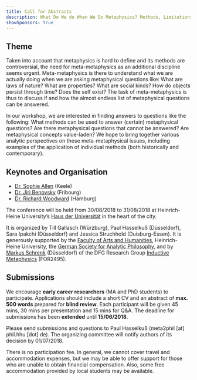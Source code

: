 ```yaml
---
title: Call for Abstracts
description: What Do We do When We Do Metaphysics? Methods, Limitations, and Consequences. 30th – 31st August 2018, Heinrich Heine University Düsseldorf, Germany.
showSponsors: true
---
```


## Theme

Taken into account that metaphysics is hard to define and its methods are controversial, the need for meta-metaphysics as an additional discipline seems urgent. Meta-metaphysics is there to understand what we are actually doing when we are asking metaphysical questions like: What are laws of nature? What are properties? What are social kinds? How do objects persist through time? Does the self exist? The task of meta-metaphysics is thus to discuss if and how the almost endless list of metaphysical questions can be answered.

In our workshop, we are interested in finding answers to questions like the following: What methods can be used to answer (certain) metaphysical questions? Are there metaphysical questions that cannot be answered? Are metaphysical concepts value-laden? We hope to bring together various analytic perspectives on these meta-metaphysical issues, including examples of the application of individual methods (both historically and contemporary).

## Keynotes and Organisation

- [Dr. Sophie Allen](https://www.keele.ac.uk/spire/staff/sophieallen/) (Keele)
- [Dr. Jiri Benovsky](http://www.jiribenovsky.org/) (Fribourg)
- [Dr. Richard Woodward](https://carvingnature.net/woodward/) (Hamburg)

The conference will be held from 30/08/2018 to 31/08/2018 at Heinrich-Heine University’s [Haus der Universität](http://www.hdu.hhu.de/en.html) in the heart of the city.

It is organized by Till Gallasch (Würzburg), Paul Hasselkuß (Düsseldorf), Sara Ipakchi (Düsseldorf) and Jessica Struchhold (Duisburg-Essen). It is generously supported by the [Faculty of Arts and Humanities](http://www.philo.hhu.de/en.html), Heinrich-Heine University, the [German Society for Analytic Philosophy](https://www.gap-im-netz.de/en/), and by [Markus Schrenk](https://www.philosophie.hhu.de/en/staff/philosophy-iii-metaphysics-and-philosophy-of-language/markus-schrenk) (Düsseldorf) of the DFG Research Group [Inductive Metaphysics](https://indmet.weebly.com/) (FOR2495).

## Submissions

We encourage **early career researchers** (MA and PhD students) to participate. Applications should include a short CV and an abstract of **max. 500 words** prepared for **blind review**. Each participant will be given 45 mins, 30 mins per presentation and 15 mins for Q&A. The deadline for submissions has been **extended** until **15/06/2018**.

Please send submissions and questions to Paul Hasselkuß (meta2phil [at] phil.hhu [dot] de). The organizing committee will notify authors of its decision by 01/07/2018.

There is no participation fee. In general, we cannot cover travel and accommodation expenses, but we may be able to offer support for those who are unable to obtain financial compensation. Also, some free accommodation provided by local students may be available.